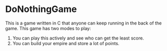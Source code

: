 # DoNothingGame

This is a game written in C that anyone can keep running in the back of the game.
This game has two modes to play:
1) You can play this actively and see who can get the least score.
2) You can build your empire and store a lot of points.